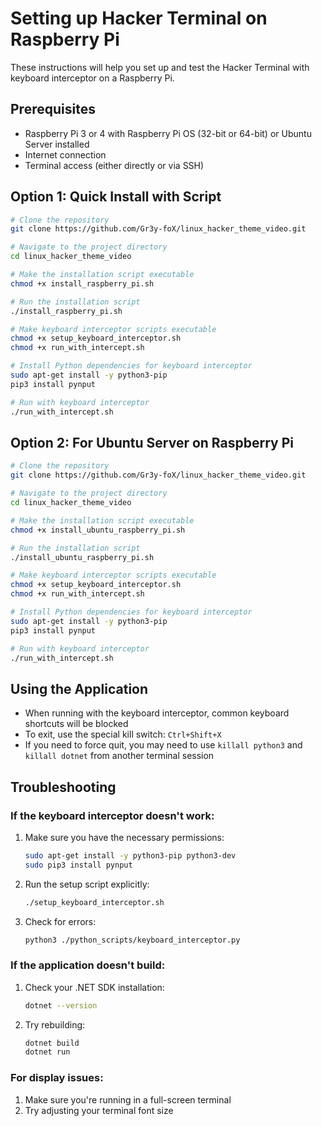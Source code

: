 # Setting up Hacker Terminal on Raspberry Pi

These instructions will help you set up and test the Hacker Terminal with keyboard interceptor on a Raspberry Pi.

## Prerequisites

- Raspberry Pi 3 or 4 with Raspberry Pi OS (32-bit or 64-bit) or Ubuntu Server installed
- Internet connection
- Terminal access (either directly or via SSH)

## Option 1: Quick Install with Script

```bash
# Clone the repository
git clone https://github.com/Gr3y-foX/linux_hacker_theme_video.git

# Navigate to the project directory
cd linux_hacker_theme_video

# Make the installation script executable
chmod +x install_raspberry_pi.sh

# Run the installation script
./install_raspberry_pi.sh

# Make keyboard interceptor scripts executable
chmod +x setup_keyboard_interceptor.sh
chmod +x run_with_intercept.sh

# Install Python dependencies for keyboard interceptor
sudo apt-get install -y python3-pip
pip3 install pynput

# Run with keyboard interceptor
./run_with_intercept.sh
```

## Option 2: For Ubuntu Server on Raspberry Pi

```bash
# Clone the repository
git clone https://github.com/Gr3y-foX/linux_hacker_theme_video.git

# Navigate to the project directory
cd linux_hacker_theme_video

# Make the installation script executable
chmod +x install_ubuntu_raspberry_pi.sh

# Run the installation script
./install_ubuntu_raspberry_pi.sh

# Make keyboard interceptor scripts executable
chmod +x setup_keyboard_interceptor.sh
chmod +x run_with_intercept.sh

# Install Python dependencies for keyboard interceptor
sudo apt-get install -y python3-pip
pip3 install pynput

# Run with keyboard interceptor
./run_with_intercept.sh
```

## Using the Application

- When running with the keyboard interceptor, common keyboard shortcuts will be blocked
- To exit, use the special kill switch: `Ctrl+Shift+X`
- If you need to force quit, you may need to use `killall python3` and `killall dotnet` from another terminal session

## Troubleshooting

### If the keyboard interceptor doesn't work:

1. Make sure you have the necessary permissions:
   ```bash
   sudo apt-get install -y python3-pip python3-dev
   sudo pip3 install pynput
   ```

2. Run the setup script explicitly:
   ```bash
   ./setup_keyboard_interceptor.sh
   ```

3. Check for errors:
   ```bash
   python3 ./python_scripts/keyboard_interceptor.py
   ```

### If the application doesn't build:

1. Check your .NET SDK installation:
   ```bash
   dotnet --version
   ```

2. Try rebuilding:
   ```bash
   dotnet build
   dotnet run
   ```

### For display issues:

1. Make sure you're running in a full-screen terminal
2. Try adjusting your terminal font size
